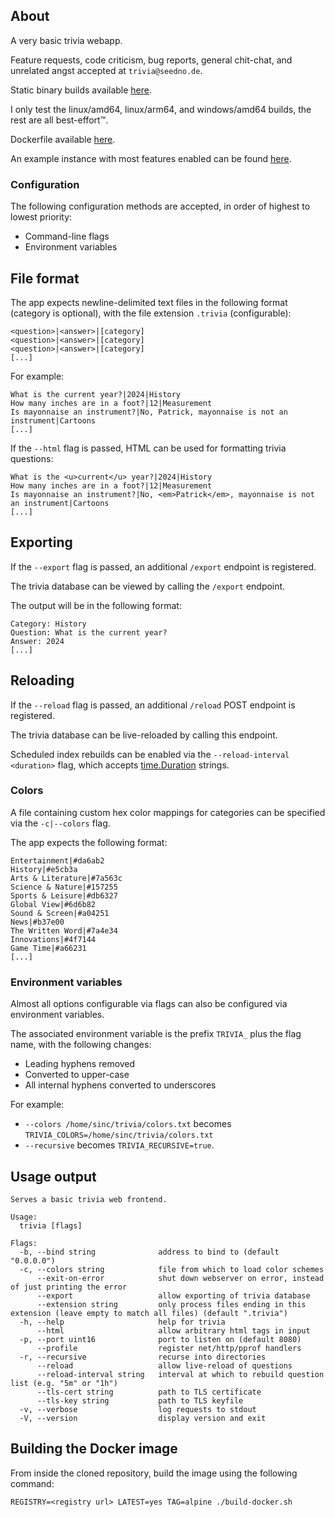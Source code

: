 ## About

A very basic trivia webapp.

Feature requests, code criticism, bug reports, general chit-chat, and unrelated angst accepted at `trivia@seedno.de`.

Static binary builds available [here](https://cdn.seedno.de/builds/trivia).

I only test the linux/amd64, linux/arm64, and windows/amd64 builds, the rest are all best-effort™.

Dockerfile available [here](https://raw.githubusercontent.com/Seednode/trivia/master/docker/Dockerfile).

An example instance with most features enabled can be found [here](https://trivia.seedno.de/).

### Configuration
The following configuration methods are accepted, in order of highest to lowest priority:
- Command-line flags
- Environment variables

## File format
The app expects newline-delimited text files in the following format (category is optional), with the file extension `.trivia` (configurable):
```
<question>|<answer>|[category]
<question>|<answer>|[category]
<question>|<answer>|[category]
[...]
```

For example:
```
What is the current year?|2024|History
How many inches are in a foot?|12|Measurement
Is mayonnaise an instrument?|No, Patrick, mayonnaise is not an instrument|Cartoons
[...]
```

If the `--html` flag is passed, HTML can be used for formatting trivia questions:
```
What is the <u>current</u> year?|2024|History
How many inches are in a foot?|12|Measurement
Is mayonnaise an instrument?|No, <em>Patrick</em>, mayonnaise is not an instrument|Cartoons
[...]
```

## Exporting
If the `--export` flag is passed, an additional `/export` endpoint is registered.

The trivia database can be viewed by calling the `/export` endpoint.

The output will be in the following format:
```
Category: History
Question: What is the current year?
Answer: 2024
[...]
```

## Reloading
If the `--reload` flag is passed, an additional `/reload` POST endpoint is registered.

The trivia database can be live-reloaded by calling this endpoint.

Scheduled index rebuilds can be enabled via the `--reload-interval <duration>` flag, which accepts [time.Duration](https://pkg.go.dev/time#ParseDuration) strings.

### Colors
A file containing custom hex color mappings for categories can be specified via the `-c|--colors` flag. 

The app expects the following format:
```
Entertainment|#da6ab2
History|#e5cb3a
Arts & Literature|#7a563c
Science & Nature|#157255
Sports & Leisure|#db6327
Global View|#6d6b82
Sound & Screen|#a04251
News|#b37e00
The Written Word|#7a4e34
Innovations|#4f7144
Game Time|#a66231
[...]
```

### Environment variables
Almost all options configurable via flags can also be configured via environment variables. 

The associated environment variable is the prefix `TRIVIA_` plus the flag name, with the following changes:
- Leading hyphens removed
- Converted to upper-case
- All internal hyphens converted to underscores

For example:
- `--colors /home/sinc/trivia/colors.txt` becomes `TRIVIA_COLORS=/home/sinc/trivia/colors.txt`
- `--recursive` becomes `TRIVIA_RECURSIVE=true`.

## Usage output
```
Serves a basic trivia web frontend.

Usage:
  trivia [flags]

Flags:
  -b, --bind string              address to bind to (default "0.0.0.0")
  -c, --colors string            file from which to load color schemes
      --exit-on-error            shut down webserver on error, instead of just printing the error
      --export                   allow exporting of trivia database
      --extension string         only process files ending in this extension (leave empty to match all files) (default ".trivia")
  -h, --help                     help for trivia
      --html                     allow arbitrary html tags in input
  -p, --port uint16              port to listen on (default 8080)
      --profile                  register net/http/pprof handlers
  -r, --recursive                recurse into directories
      --reload                   allow live-reload of questions
      --reload-interval string   interval at which to rebuild question list (e.g. "5m" or "1h")
      --tls-cert string          path to TLS certificate
      --tls-key string           path to TLS keyfile
  -v, --verbose                  log requests to stdout
  -V, --version                  display version and exit
```

## Building the Docker image
From inside the cloned repository, build the image using the following command:

`REGISTRY=<registry url> LATEST=yes TAG=alpine ./build-docker.sh`
